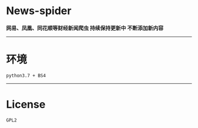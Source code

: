 # News-spider

**网易、凤凰、同花顺等财经新闻爬虫 持续保持更新中 不断添加新内容**

---

# 环境

``python3.7 + BS4``

---

# License

``GPL2``
